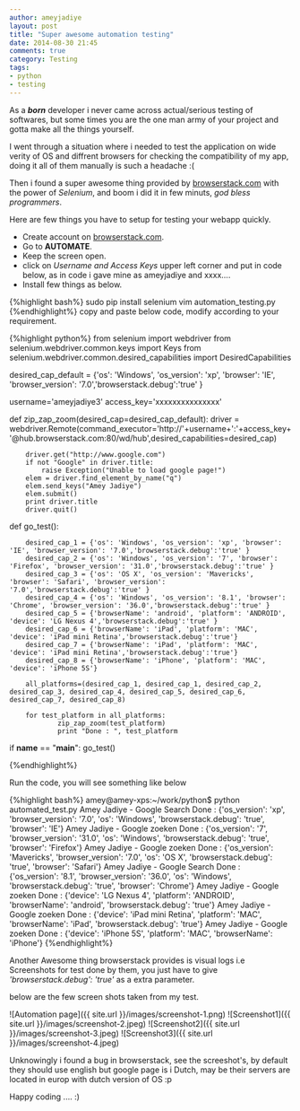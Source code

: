 ```yaml
---
author: ameyjadiye
layout: post
title: "Super awesome automation testing"
date: 2014-08-30 21:45
comments: true
category: Testing
tags:
- python
- testing
---
```


As a ***born*** developer i never came across actual/serious testing of softwares, but some times you are the one man army of your project and gotta make all the things yourself.

I went through a situation where i needed to test the application on wide verity of OS and diffrent browsers for checking the compatibility of my app, doing it all of them manually is such a headache :(

Then i found a super awesome thing provided by [browserstack.com](https://www.browserstack.com/automate) with the power of *Selenium*, and boom i did it in few minuts, _god bless programmers_.

Here are few things you have to setup for testing your webapp quickly.

+ Create account on [browserstack.com](browserstack.com).
+ Go to **AUTOMATE**.
+ Keep the screen open.
+ click on *Username and Access Keys* upper left corner and put in code below, as in code i gave mine as ameyjadiye and xxxx....
+ Install few things as below.

{%highlight bash%}
sudo pip install selenium
vim automation_testing.py
{%endhighlight%}
copy and paste below code, modify according to your requirement.

{%highlight python%}
from selenium import webdriver
from selenium.webdriver.common.keys import Keys
from selenium.webdriver.common.desired_capabilities import DesiredCapabilities

desired_cap_default = {'os': 'Windows', 'os_version': 'xp', 'browser': 'IE', 'browser_version': '7.0','browserstack.debug':'true' }

username='ameyjadiye3'
access_key='xxxxxxxxxxxxxxx'

def zip_zap_zoom(desired_cap=desired_cap_default):
        driver = webdriver.Remote(command_executor='http://'+username+':'+access_key+'@hub.browserstack.com:80/wd/hub',desired_capabilities=desired_cap)

        driver.get("http://www.google.com")
        if not "Google" in driver.title:
            raise Exception("Unable to load google page!")
        elem = driver.find_element_by_name("q")
        elem.send_keys("Amey Jadiye")
        elem.submit()
        print driver.title
        driver.quit()



def go_test():

        desired_cap_1 = {'os': 'Windows', 'os_version': 'xp', 'browser': 'IE', 'browser_version': '7.0','browserstack.debug':'true' }
        desired_cap_2 = {'os': 'Windows', 'os_version': '7', 'browser': 'Firefox', 'browser_version': '31.0','browserstack.debug':'true' }
        desired_cap_3 = {'os': 'OS X', 'os_version': 'Mavericks', 'browser': 'Safari', 'browser_version': '7.0','browserstack.debug':'true' }
        desired_cap_4 = {'os': 'Windows', 'os_version': '8.1', 'browser': 'Chrome', 'browser_version': '36.0','browserstack.debug':'true' }
        desired_cap_5 = {'browserName': 'android', 'platform': 'ANDROID', 'device': 'LG Nexus 4','browserstack.debug':'true' }
        desired_cap_6 = {'browserName': 'iPad', 'platform': 'MAC', 'device': 'iPad mini Retina','browserstack.debug':'true'}
        desired_cap_7 = {'browserName': 'iPad', 'platform': 'MAC', 'device': 'iPad mini Retina','browserstack.debug':'true'}
        desired_cap_8 = {'browserName': 'iPhone', 'platform': 'MAC', 'device': 'iPhone 5S'}

        all_platforms=(desired_cap_1, desired_cap_1, desired_cap_2, desired_cap_3, desired_cap_4, desired_cap_5, desired_cap_6, desired_cap_7, desired_cap_8)

        for test_platform in all_platforms:
                zip_zap_zoom(test_platform)
                print "Done : ", test_platform

if __name__ == "__main__":
        go_test()

{%endhighlight%}

Run the code, you will see something like below

{%highlight bash%}
amey@amey-xps:~/work/python$ python automated_test.py 
Amey Jadiye - Google Search
Done :  {'os_version': 'xp', 'browser_version': '7.0', 'os': 'Windows', 'browserstack.debug': 'true', 'browser': 'IE'}
Amey Jadiye - Google zoeken
Done :  {'os_version': '7', 'browser_version': '31.0', 'os': 'Windows', 'browserstack.debug': 'true', 'browser': 'Firefox'}
Amey Jadiye - Google zoeken
Done :  {'os_version': 'Mavericks', 'browser_version': '7.0', 'os': 'OS X', 'browserstack.debug': 'true', 'browser': 'Safari'}
Amey Jadiye - Google Search
Done :  {'os_version': '8.1', 'browser_version': '36.0', 'os': 'Windows', 'browserstack.debug': 'true', 'browser': 'Chrome'}
Amey Jadiye - Google zoeken
Done :  {'device': 'LG Nexus 4', 'platform': 'ANDROID', 'browserName': 'android', 'browserstack.debug': 'true'}
Amey Jadiye - Google zoeken
Done :  {'device': 'iPad mini Retina', 'platform': 'MAC', 'browserName': 'iPad', 'browserstack.debug': 'true'}
Amey Jadiye - Google zoeken
Done :  {'device': 'iPhone 5S', 'platform': 'MAC', 'browserName': 'iPhone'}
{%endhighlight%}

Another Awesome thing browserstack provides is visual logs i.e Screenshots for test done by them, you just have to give _'browserstack.debug': 'true'_ as a extra parameter.

below are the few screen shots taken from my test.

![Automation page]({{ site.url }}/images/screenshot-1.png)
![Screenshot1]({{ site.url }}/images/screenshot-2.jpeg)
![Screenshot2]({{ site.url }}/images/screenshot-3.jpeg)
![Screenshot3]({{ site.url }}/images/screenshot-4.jpeg)

Unknowingly i found a bug in browserstack, see the screeshot's, by default they should use english but google page is i Dutch, may be their servers are located in europ with dutch version of OS :p

Happy coding .... :)
